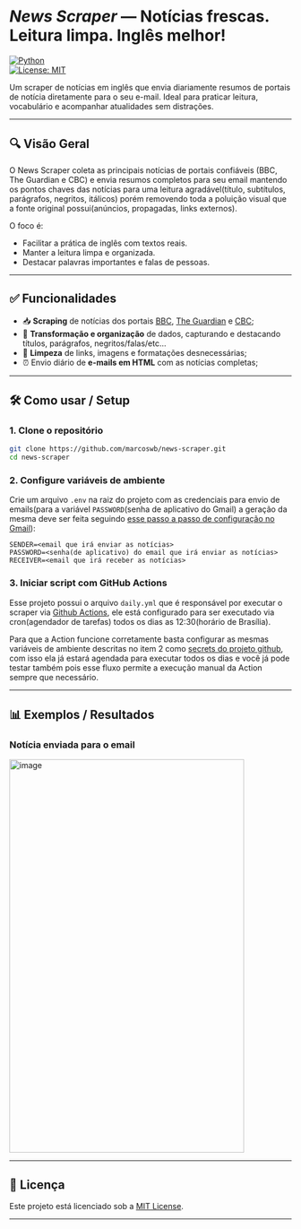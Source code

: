 # *News Scraper* — Notícias frescas. Leitura limpa. Inglês melhor!

[![Python](https://img.shields.io/badge/python-3.11-blue.svg)](https://www.python.org/)   
[![License: MIT](https://img.shields.io/badge/license-MIT-green.svg)](LICENSE)  


Um scraper de notícias em inglês que envia diariamente resumos de portais de notícia diretamente para o seu e-mail. Ideal para praticar leitura, vocabulário e acompanhar atualidades sem distrações.

---

## 🔍 Visão Geral  

O News Scraper coleta as principais notícias de portais confiáveis (BBC, The Guardian e CBC) e envia resumos completos para seu email mantendo os pontos chaves das notícias para uma leitura agradável(título, subtítulos, parágrafos, negritos, itálicos) porém removendo toda a poluição visual que a fonte original possui(anúncios, propagadas, links externos).

O foco é:
- Facilitar a prática de inglês com textos reais.
- Manter a leitura limpa e organizada.
- Destacar palavras importantes e falas de pessoas.

---

## ✅ Funcionalidades  

- 📥 **Scraping** de notícias dos portais [BBC](https://www.bbc.com), [The Guardian](https://www.theguardian.com) e [CBC](https://www.cbc.ca);
- 🧹 **Transformação e organização** de dados, capturando e destacando títulos, parágrafos, negritos/falas/etc...   
- 💾 **Limpeza** de links, imagens e formatações desnecessárias; 
- ⏰ Envio diário de **e-mails em HTML** com as notícias completas;

---

## 🛠 Como usar / Setup  

### 1. Clone o repositório  
```bash
git clone https://github.com/marcoswb/news-scraper.git
cd news-scraper
```

### 2. Configure variáveis de ambiente  
Crie um arquivo `.env` na raiz do projeto com as credenciais para envio de emails(para a variável `PASSWORD`(senha de aplicativo do Gmail) a geração da mesma deve ser feita seguindo [esse passo a passo de configuração no Gmail](https://support.google.com/accounts/answer/185833?hl=pt-BR)):  
```env
SENDER=<email que irá enviar as notícias>
PASSWORD=<senha(de aplicativo) do email que irá enviar as notícias>
RECEIVER=<email que irá receber as notícias>
```

### 3. Iniciar script com GitHub Actions
Esse projeto possui o arquivo `daily.yml` que é responsável por executar o scraper via [Github Actions](https://github.com/features/actions), ele está configurado para ser executado via cron(agendador de tarefas) todos os dias as 12:30(horário de Brasília).

Para que a Action funcione corretamente basta configurar as mesmas variáveis de ambiente descritas no item 2 como [secrets do projeto github](https://docs.github.com/en/actions/concepts/security/secrets), com isso ela já estará agendada para executar todos os dias e você já pode testar também pois esse fluxo permite a execução manual da Action sempre que necessário.

---

## 📊 Exemplos / Resultados  

### Notícia enviada para o email
<img width="419" height="702" alt="image" src="https://github.com/user-attachments/assets/e73e4c25-41ae-4889-bdb4-546fa3f01920" />


---

## 📝 Licença  

Este projeto está licenciado sob a [MIT License](LICENSE).  

---
